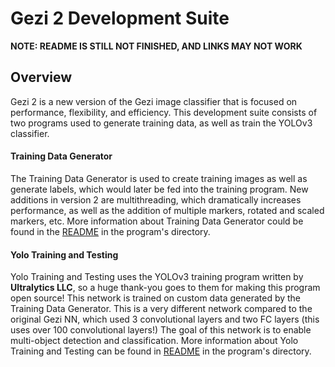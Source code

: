 # Gezi 2 Development Suite

**NOTE: README IS STILL NOT FINISHED, AND LINKS MAY NOT WORK**

## Overview

Gezi 2 is a new version of the Gezi image classifier that is focused on performance, flexibility, and efficiency. This development suite consists of two programs used to generate training data, as well as train the YOLOv3 classifier. 

#### Training Data Generator

The Training Data Generator is used to create training images as well as generate labels, which would later be fed into the training program. New additions in version 2 are multithreading, which dramatically increases performance, as well as the addition of multiple markers, rotated and scaled markers, etc. More information about Training Data Generator could be found in the [README](./Training-data-generator/README.md) in the program's directory.

#### Yolo Training and Testing

Yolo Training and Testing uses the YOLOv3 training program written by **Ultralytics LLC**, so a huge thank-you goes to them for making this program open source! This network is trained on custom data generated by the Training Data Generator. This is a very different network compared to the original Gezi NN, which used 3 convolutional layers and two FC layers (this uses over 100 convolutional layers!) The goal of this network is to enable multi-object detection and classification. More information about Yolo Training and Testing can be found in [README](./Yolo-training-testing/README.md) in the program's directory.

